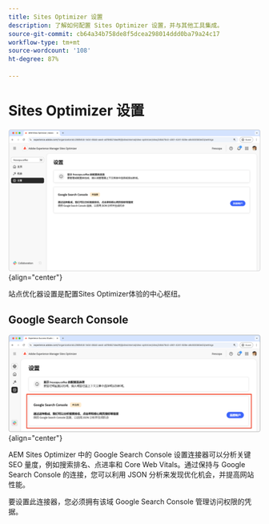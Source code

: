 ```yaml
---
title: Sites Optimizer 设置
description: 了解如何配置 Sites Optimizer 设置，并与其他工具集成。
source-git-commit: cb64a34b758de8f5dcea298014ddd0ba79a24c17
workflow-type: tm+mt
source-wordcount: '108'
ht-degree: 87%

---
```



# Sites Optimizer 设置

![Sites Optimizer 设置](./assets/settings/hero.png){align="center"}

站点优化器设置是配置Sites Optimizer体验的中心枢纽。

## Google Search Console

![Google Search Console 的 Site Optimizer 设置](./assets/settings/google-search-console.png){align="center"}

AEM Sites Optimizer 中的 Google Search Console 设置连接器可以分析关键 SEO 量度，例如搜索排名、点进率和 Core Web Vitals。通过保持与 Google Search Console 的连接，您可以利用 JSON 分析来发现优化机会，并提高网站性能。

要设置此连接器，您必须拥有该域 Google Search Console 管理访问权限的凭据。
